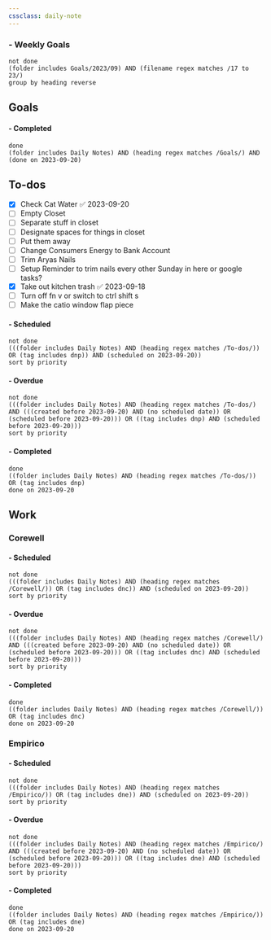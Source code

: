 ```yaml
---
cssclass: daily-note
---
```

### - Weekly Goals
```tasks
not done
(folder includes Goals/2023/09) AND (filename regex matches /17 to 23/)
group by heading reverse
```
## Goals

#### - Completed
```tasks
done
(folder includes Daily Notes) AND (heading regex matches /Goals/) AND (done on 2023-09-20)
```
## To-dos
- [x] Check Cat Water ✅ 2023-09-20
- [ ] Empty Closet
- [ ] Separate stuff in closet
- [ ] Designate spaces for things in closet
- [ ] Put them away
- [ ] Change Consumers Energy to Bank Account
- [ ] Trim Aryas Nails
- [ ] Setup Reminder to trim nails every other Sunday in here or google tasks? 
- [x] Take out kitchen trash ✅ 2023-09-18
- [ ] Turn off fn v or switch to ctrl shift s
- [ ] Make the catio window flap piece

#### - Scheduled
```tasks
not done
(((folder includes Daily Notes) AND (heading regex matches /To-dos/)) OR (tag includes dnp)) AND (scheduled on 2023-09-20))
sort by priority
```
#### - Overdue
```tasks
not done
(((folder includes Daily Notes) AND (heading regex matches /To-dos/) AND (((created before 2023-09-20) AND (no scheduled date)) OR (scheduled before 2023-09-20))) OR ((tag includes dnp) AND (scheduled before 2023-09-20)))
sort by priority
```
#### - Completed
```tasks
done
((folder includes Daily Notes) AND (heading regex matches /To-dos/)) OR (tag includes dnp)
done on 2023-09-20
```
## Work
### Corewell
#### - Scheduled
```tasks
not done
(((folder includes Daily Notes) AND (heading regex matches /Corewell/)) OR (tag includes dnc)) AND (scheduled on 2023-09-20))
sort by priority
```
#### - Overdue
```tasks
not done
(((folder includes Daily Notes) AND (heading regex matches /Corewell/) AND (((created before 2023-09-20) AND (no scheduled date)) OR (scheduled before 2023-09-20))) OR ((tag includes dnc) AND (scheduled before 2023-09-20)))
sort by priority
```
#### - Completed
```tasks
done
((folder includes Daily Notes) AND (heading regex matches /Corewell/)) OR (tag includes dnc)
done on 2023-09-20
```
### Empirico

#### - Scheduled
```tasks
not done
(((folder includes Daily Notes) AND (heading regex matches /Empirico/)) OR (tag includes dne)) AND (scheduled on 2023-09-20))
sort by priority
```
#### - Overdue
```tasks
not done
(((folder includes Daily Notes) AND (heading regex matches /Empirico/) AND (((created before 2023-09-20) AND (no scheduled date)) OR (scheduled before 2023-09-20))) OR ((tag includes dne) AND (scheduled before 2023-09-20)))
sort by priority
```
#### - Completed
```tasks
done
((folder includes Daily Notes) AND (heading regex matches /Empirico/)) OR (tag includes dne)
done on 2023-09-20
```

